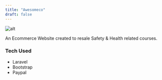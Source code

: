 ```yaml
---
title: "Awesomeco"
draft: false
---
```


![alt](//via.placeholder.com/640x150)

An Ecommerce Website created to resale Safety & Health related courses.

### Tech Used
* Laravel
* Bootstrap
* Paypal
